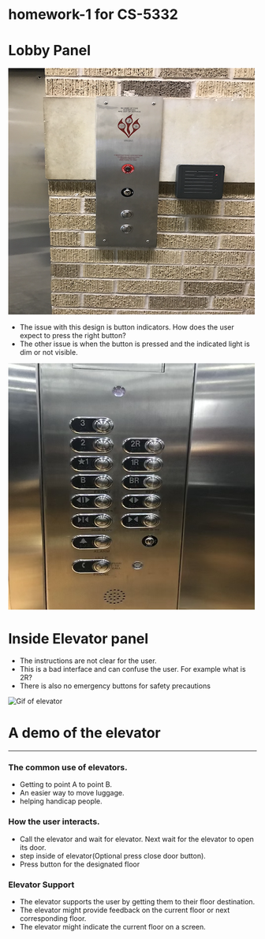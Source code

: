 # homework-1 for CS-5332



<h1>Lobby Panel</h1>
<img src="https://github.com/Man-on-thoughts/hw1/blob/master/images/IMG_1437.png" alt="imageOne">
<ul>
  <li>The issue with this design is button indicators. How does the user expect to press the right button?</li>
  <li> The other issue is when the button is pressed and the indicated light is dim or not visible.</li>
</ul>



  <img src="https://github.com/Man-on-thoughts/hw1/blob/master/images/IMG_1446.png" alt="imageTwo">
  <h1>Inside Elevator panel</h1>
  <ul>
    <li>The instructions are not clear for the user.</li>
    <li>This is a bad interface and can confuse the user. For example what is 2R?</li>
    <li> There is also no emergency buttons for safety precautions</li>
  </ul>


<img src="https://github.com/Man-on-thoughts/hw1/blob/master/images/Hnet-image.gif" alt="Gif of elevator">

<h1>A demo of the elevator</h1>

---


### The common use of elevators.

- Getting to point A to point B.
- An easier way to move luggage.
- helping handicap people.


### How the user interacts.
- Call the elevator and wait for elevator. Next wait for the elevator to open its door.
- step inside of elevator(Optional press close door button).
- Press button for the designated floor

### Elevator Support
- The elevator supports the user by getting them to their floor destination.
- The elevator might provide feedback on the current floor or next corresponding floor. 
- The elevator might indicate the current floor on a screen. 
